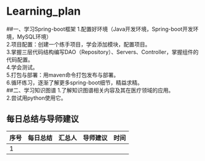 # Learning_plan
##一、学习Spring-boot框架 
1.配置好环境（Java开发环境，Spring-boot开发环境，MySQL环境）  
2.项目配置：创建一个练手项目，学会添加模块，配置项目。  
3.掌握三层代码结构编写DAO（Repository）、Servers、Controller，掌握组件的代码配置。  
4.学会测试。  
5.打包与部署：用maven命令打包发布与部署。  
6.循环练习，逐渐了解更多spring-boot细节，精益求精。  
##二、学习知识图谱
1.了解知识图谱相关内容及其在医疗领域的应用。  
2.尝试用python使用它。  

## 每日总结与导师建议
| 序号 |每日总结|汇总人|导师建议|时间|
| ------ | :------: | ------ | ------ | ------ |
|1|||||